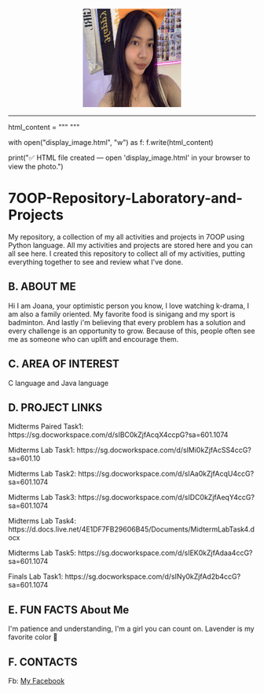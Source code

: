 <p align="center">
<div class="image-container" style="text-align:center;">
    <img src="Images/Messenger_creation_7E5C84B3-75A1-489D-89EF-6172897F9922.jpeg" width="200" height="200">
</p>

---
</div>

<!DOCTYPE html>
<html lang="en">
<head>
  <meta charset="UTF-8">
  <meta name="viewport" content="width=device-width, initial-scale=1.0">
  <title>7OOP Repository - Purple Theme</title>
  <style>
    /* 🎨 Theme Colors */
    :root {
      --bg-color: #f8f5fc;       /* light lavender background */
      --accent: #8a2be2;         /* purple accent */
      --text-color: #2d033b;     /* dark purple text */
      --card-bg: #ffffff;        /* card background */
    }

    
  </style>
</head>
<body>
html_content = """
"""

with open("display_image.html", "w") as f:
    f.write(html_content)

print("✅ HTML file created — open 'display_image.html' in your browser to view the photo.")
  
  <div class="section">
    <h1>7OOP-Repository-Laboratory-and-Projects</h1>
    <p>My repository, a collection of my all activities and projects in 7OOP using Python language. All my activities and projects are stored here and you can all see here. I created this repository to collect all of my activities, putting everything together to see and review what I've done.</p>
  </div>

  <div class="section">
    <h2>B. ABOUT ME</h2>
    <p>Hi I am Joana, your optimistic person you know, I love watching k-drama, I am also a family oriented. My favorite food is sinigang and my sport is badminton. And lastly i'm believing that every problem has a solution and every challenge is an opportunity to grow. Because of this, people often see me as someone who can uplift and encourage them.</p>
  </div>

  <div class="section">
    <h2>C. AREA OF INTEREST</h2>
    <p>C language and Java language</p>
  </div>

  <div class="section">
    <h2>D. PROJECT LINKS</h2>
    <p>Midterms Paired Task1: https://sg.docworkspace.com/d/sIBC0kZjfAcqX4ccpG?sa=601.1074 <p>
    <p>Midterms Lab Task1: https://sg.docworkspace.com/d/sIMi0kZjfAcSS4ccG?sa=601.10 </p>
    <p>Midterms Lab Task2: https://sg.docworkspace.com/d/sIAa0kZjfAcqU4ccG?sa=601.1074 </p>
    <p>Midterms Lab Task3: https://sg.docworkspace.com/d/sIDC0kZjfAeqY4ccG?sa=601.1074 </p>
    <p>Midterms Lab Task4: https://d.docs.live.net/4E1DF7FB29606B45/Documents/MidtermLabTask4.docx </p>
    <p>Midterms Lab Task5: https://sg.docworkspace.com/d/sIEK0kZjfAdaa4ccG?sa=601.1074 </p>
    <p>Finals Lab Task1: https://sg.docworkspace.com/d/sINy0kZjfAd2b4ccG?sa=601.1074 </p>
  </div>

  <div class="section">
    <h2>E. FUN FACTS About Me</h2>
    <p>I'm patience and understanding, I'm a girl you can count on. Lavender is my favorite color 🌸</p>
  </div>

  <div class="section">
    <h2>F. CONTACTS</h2>
    <p>Fb: <a href="https://www.facebook.com/share/15LnUMWCtB/">My Facebook</a></p>
  </div>

</body>
</html>
